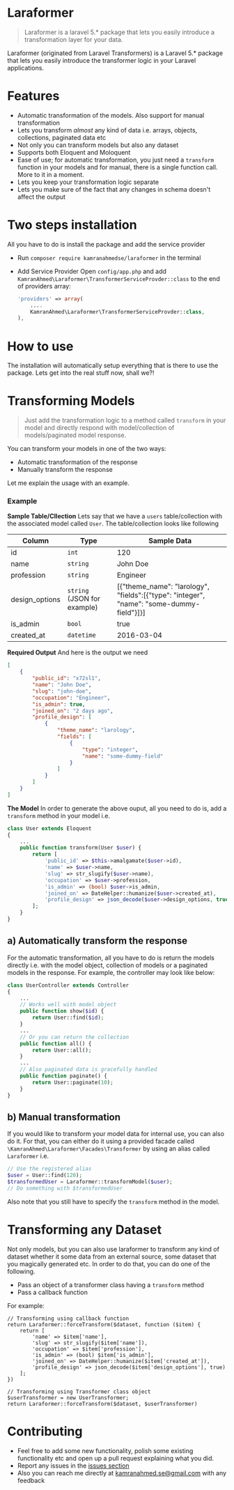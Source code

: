 # Laraformer

> Laraformer is a laravel 5.* package that lets you easily introduce a transformation layer for your data.

Laraformer (originated from Laravel Transformers) is a Laravel 5.* package that lets you easily introduce the transformer logic in your Laravel applications.

# Features

- Automatic transformation of the models. Also support for manual transformation
- Lets you transform *almost* any kind of data i.e. arrays, objects, collections, paginated data etc
- Not only you can transform models but also any dataset
- Supports both Eloquent and Moloquent
- Ease of use; for automatic transformation, you just need a `transform` function in your models and for manual, there is a single function call. More to it in a moment.
- Lets you keep your transformation logic separate
- Lets you make sure of the fact that any changes in schema doesn't affect the output

# Two steps installation

All you have to do is install the package and add the service provider

- Run `composer require kamranahmedse/laraformer` in the terminal
- Add Service Provider Open `config/app.php` and add `KamranAhmed\Laraformer\TransformerServiceProvder::class` to the end of providers array:

   ```php
   'providers' => array(
       ....
       KamranAhmed\Laraformer\TransformerServiceProvder::class,
   ),
   ```

# How to use

The installation will automatically setup everything that is there to use the package. Lets get into the real stuff now, shall we?!

# Transforming Models

> Just add the transformation logic to a method called `transform` in your model and directly respond with model/collection of models/paginated model response.

You can transform your models in one of the two ways:

- Automatic transformation of the response
- Manually transform the response

Let me explain the usage with an example.

### Example
**Sample Table/Cllection** Lets say that we have a `users` table/collection with the associated model called `User`. The table/collection looks like following

|Column|Type|Sample Data|
|---|---|---|
|id|`int`|120|
|name|`string`|John Doe|
|profession|`string`|Engineer|
|design_options|`string` (JSON for example)|[{"theme_name": "larology", "fields":[{"type": "integer", "name": "some-dummy-field"}]}]|
|is_admin|`bool`|true|
|created_at|`datetime`|2016-03-04|

**Required Output**  And here is the output we need

```json
[
    {
        "public_id": "x72sl1",
        "name": "John Doe",
        "slug": "john-doe",
        "occupation": "Engineer",
        "is_admin": true,
        "joined_on": "2 days ago",
        "profile_design": [
            {
                "theme_name": "larology",
                "fields": [
                    {
                        "type": "integer",
                        "name": "some-dummy-field"
                    }
                ]
            }
        ]
    }
]
```

**The Model** 
In order to generate the above ouput, all you need to do is, add a `transform` method in your model i.e.

```php
class User extends Eloquent 
{
    ...
    public function transform(User $user) {
        return [
            'public_id' => $this->amalgamate($user->id),
            'name' => $user->name,
            'slug' => str_slugify($user->name),
            'occupation' => $user->profession,
            'is_admin' => (bool) $user->is_admin,
            'joined_on' => DateHelper::humanize($user->created_at),
            'profile_design' => json_decode($user->design_options, true)
        ];
    }
}
```

## a) Automatically transform the response

For the automatic transformation, all you have to do is return the models directly i.e. with the model object, collection of models or a paginated models in the response. For example, the controller may look like below:

```php
class UserController extends Controller 
{
    ...
    // Works well with model object
    public function show($id) {
        return User::find($id);
    }
    ...
    // Or you can return the collection
    public function all() {
        return User::all();
    }
    ...
    // Also paginated data is gracefully handled
    public function paginate() {
        return User::paginate(10);
    }
}
```

## b) Manual transformation

If you would like to transform your model data for internal use, you can also do it. For that, you can either do it using a provided facade called `\KamranAhmed\Laraformer\Facades\Transformer` by using an alias called `Laraformer` i.e.

```php
// Use the registered alias
$user = User::find(120);
$transformedUser = Laraformer::transformModel($user);
// Do something with $transformedUser
```
Also note that you still have to specify the `transform` method in the model.

# Transforming any Dataset

Not only models, but you can also use laraformer to transform any kind of dataset whether it some data from an external source, some dataset that you magically generated etc. In order to do that, you can do one of the following.
 
 - Pass an object of a transformer class having a `transform` method
 - Pass a callback function 
 
 For example:

```
// Transforming using callback function
return Laraformer::forceTransform($dataset, function ($item) {
    return [
        'name' => $item['name'],
        'slug' => str_slugify($item['name']),
        'occupation' => $item['profession'],
        'is_admin' => (bool) $item['is_admin'],
        'joined_on' => DateHelper::humanize($item['created_at']),
        'profile_design' => json_decode($item['design_options'], true)
    ];
})

// Transforming using Transformer class object
$userTransformer = new UserTransformer;
return Laraformer::forceTransform($dataset, $userTransformer)
```

# Contributing
- Feel free to add some new functionality, polish some existing functionality etc and open up a pull request explaining what you did.
- Report any issues in the [issues section](https://github.com/kamranahmedse/laraformer/issues)
- Also you can reach me directly at kamranahmed.se@gmail.com with any feedback




  


